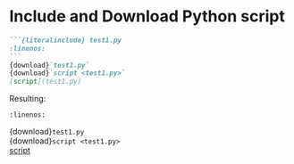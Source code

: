
# Include and Download Python script

````markdown
```{literalinclude} test1.py
:linenos:
```
{download}`test1.py`  
{download}`script <test1.py>`  
[script](test1.py)  
````

Resulting:

```{literalinclude} test1.py
:linenos:
```
{download}`test1.py`  
{download}`script <test1.py>`  
[script](test1.py)  

